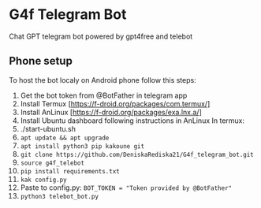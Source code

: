 # G4f Telegram Bot

Chat GPT telegram bot powered by gpt4free and telebot

## Phone setup

To host the bot localy on Android phone follow this steps:

 1) Get the bot token from @BotFather in telegram app
 2) Install Termux [https://f-droid.org/packages/com.termux/]
 3) Install AnLinux [https://f-droid.org/packages/exa.lnx.a/]
 4) Install Ubuntu dashboard following instructions in AnLinux
 In termux:
 5) ./start-ubuntu.sh
 6) ```apt update && apt upgrade```
 7) ```apt install python3 pip kakoune git```
 8) ```git clone https://github.com/DeniskaRediska21/G4f_telegram_bot.git```
 9) ```source g4f_telebot```
 10) ```pip install requirements.txt```
 11) ```kak config.py```
 12) Paste to config.py:  ```BOT_TOKEN = "Token provided by @BotFather"```
 13) ```python3 telebot_bot.py```
